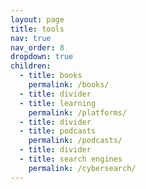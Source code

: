 ```yaml
---
layout: page
title: tools
nav: true
nav_order: 8
dropdown: true
children:
  - title: books
    permalink: /books/
  - title: divider
  - title: learning
    permalink: /platforms/
  - title: divider
  - title: podcasts
    permalink: /podcasts/
  - title: divider
  - title: search engines
    permalink: /cybersearch/
---
```

